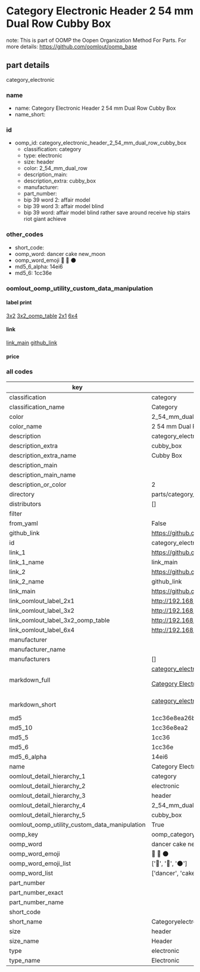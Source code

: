 # Category Electronic Header 2 54 mm Dual Row Cubby Box  

note: This is part of OOMP the Oopen Organization Method For Parts. For more details: https://github.com/oomlout/oomp_base

##  part details



category_electronic

### name
* name: Category Electronic Header 2 54 mm Dual Row Cubby Box
* name_short: 
### id
* oomp_id: category_electronic_header_2_54_mm_dual_row_cubby_box
  * classification: category
  * type: electronic
  * size: header
  * color: 2_54_mm_dual_row
  * description_main: 
  * description_extra: cubby_box
  * manufacturer: 
  * part_number: 
  * bip 39 word 2: affair model
  * bip 39 word 3: affair model blind
  * bip 39 word: affair model blind rather save around receive hip stairs riot giant achieve

### other_codes
* short_code: 
* oomp_word: dancer cake new_moon
* oomp_word_emoji :dancer: :cake: :new_moon:
* md5_6_alpha: 14ei6
* md5_6: 1cc36e






### oomlout_oomp_utility_custom_data_manipulation
#### label print
[3x2](http://192.168.1.245:1112/?label=oomp%2014ei6)
[3x2_oomp_table](http://192.168.1.107:1112/?label=oomp%2014ei6)
[2x1](http://192.168.1.242:1112/?label=oomp%2014ei6)
[6x4](http://192.168.1.55:1112/?label=oomp%2014ei6)    

#### link

[link_main](https://github.com/oomlout/oomlout_oomp_current_version_messy/tree/main/parts/category_electronic_header_2_54_mm_dual_row_cubby_box) [github_link](https://github.com/oomlout/oomlout_oomp_part_src/tree/main/parts/category_electronic_header_2_54_mm_dual_row_cubby_box)                             

#### price







### all codes 
| key | value |  
| --- | --- |  
| classification | category |  
| classification_name | Category |  
| color | 2_54_mm_dual_row |  
| color_name | 2 54 mm Dual Row |  
| description | category_electronic |  
| description_extra | cubby_box |  
| description_extra_name | Cubby Box |  
| description_main |  |  
| description_main_name |  |  
| description_or_color | 2  |  
| directory | parts/category_electronic_header_2_54_mm_dual_row_cubby_box |  
| distributors | [] |  
| filter |  |  
| from_yaml | False |  
| github_link | https://github.com/oomlout/oomlout_oomp_part_src/tree/main/parts/category_electronic_header_2_54_mm_dual_row_cubby_box |  
| id | category_electronic_header_2_54_mm_dual_row_cubby_box |  
| link_1 | https://github.com/oomlout/oomlout_oomp_current_version_messy/tree/main/parts/category_electronic_header_2_54_mm_dual_row_cubby_box |  
| link_1_name | link_main |  
| link_2 | https://github.com/oomlout/oomlout_oomp_part_src/tree/main/parts/category_electronic_header_2_54_mm_dual_row_cubby_box |  
| link_2_name | github_link |  
| link_main | https://github.com/oomlout/oomlout_oomp_current_version_messy/tree/main/parts/category_electronic_header_2_54_mm_dual_row_cubby_box |  
| link_oomlout_label_2x1 | http://192.168.1.242:1112/?label=oomp%2014ei6 |  
| link_oomlout_label_3x2 | http://192.168.1.245:1112/?label=oomp%2014ei6 |  
| link_oomlout_label_3x2_oomp_table | http://192.168.1.107:1112/?label=oomp%2014ei6 |  
| link_oomlout_label_6x4 | http://192.168.1.55:1112/?label=oomp%2014ei6 |  
| manufacturer |  |  
| manufacturer_name |  |  
| manufacturers | [] |  
| markdown_full | [category_electronic_header_2_54_mm_dual_row_cubby_box](https://github.com/oomlout/oomlout_oomp_current_version_messy/tree/main/parts/category_electronic_header_2_54_mm_dual_row_cubby_box)<br>[](https://github.com/oomlout/oomlout_oomp_current_version_messy/tree/main/parts/category_electronic_header_2_54_mm_dual_row_cubby_box)<br>[Category Electronic Header 2 54 Mm Dual Row Cubby Box](https://github.com/oomlout/oomlout_oomp_current_version_messy/tree/main/parts/category_electronic_header_2_54_mm_dual_row_cubby_box)<br><br> |  
| markdown_short | [category_electronic_header_2_54_mm_dual_row_cubby_box](https://github.com/oomlout/oomlout_oomp_current_version_messy/tree/main/parts/category_electronic_header_2_54_mm_dual_row_cubby_box)<br><br> |  
| md5 | 1cc36e8ea26bf67030dfeb242fa3a022 |  
| md5_10 | 1cc36e8ea2 |  
| md5_5 | 1cc36 |  
| md5_6 | 1cc36e |  
| md5_6_alpha | 14ei6 |  
| name | Category Electronic Header 2 54 mm Dual Row Cubby Box |  
| oomlout_detail_hierarchy_1 | category |  
| oomlout_detail_hierarchy_2 | electronic |  
| oomlout_detail_hierarchy_3 | header |  
| oomlout_detail_hierarchy_4 | 2_54_mm_dual_row |  
| oomlout_detail_hierarchy_5 | cubby_box |  
| oomlout_oomp_utility_custom_data_manipulation | True |  
| oomp_key | oomp_category_electronic_header_2_54_mm_dual_row_cubby_box |  
| oomp_word | dancer cake new_moon |  
| oomp_word_emoji | :dancer: :cake: :new_moon: |  
| oomp_word_emoji_list | [':dancer:', ':cake:', ':new_moon:'] |  
| oomp_word_list | ['dancer', 'cake', 'new_moon'] |  
| part_number |  |  
| part_number_exact |  |  
| part_number_name |  |  
| short_code |  |  
| short_name | Categoryelectronic |  
| size | header |  
| size_name | Header |  
| type | electronic |  
| type_name | Electronic |  
